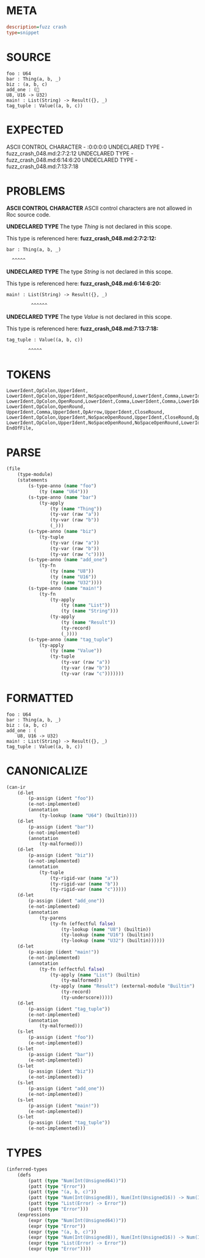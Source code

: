 # META
~~~ini
description=fuzz crash
type=snippet
~~~
# SOURCE
~~~roc
foo : U64
bar : Thing(a, b, _)
biz : (a, b, c)
add_one : (
U8, U16 -> U32)
main! : List(String) -> Result({}, _)
tag_tuple : Value((a, b, c))
~~~
# EXPECTED
ASCII CONTROL CHARACTER - :0:0:0:0
UNDECLARED TYPE - fuzz_crash_048.md:2:7:2:12
UNDECLARED TYPE - fuzz_crash_048.md:6:14:6:20
UNDECLARED TYPE - fuzz_crash_048.md:7:13:7:18
# PROBLEMS
**ASCII CONTROL CHARACTER**
ASCII control characters are not allowed in Roc source code.



**UNDECLARED TYPE**
The type _Thing_ is not declared in this scope.

This type is referenced here:
**fuzz_crash_048.md:2:7:2:12:**
```roc
bar : Thing(a, b, _)
```
      ^^^^^


**UNDECLARED TYPE**
The type _String_ is not declared in this scope.

This type is referenced here:
**fuzz_crash_048.md:6:14:6:20:**
```roc
main! : List(String) -> Result({}, _)
```
             ^^^^^^


**UNDECLARED TYPE**
The type _Value_ is not declared in this scope.

This type is referenced here:
**fuzz_crash_048.md:7:13:7:18:**
```roc
tag_tuple : Value((a, b, c))
```
            ^^^^^


# TOKENS
~~~zig
LowerIdent,OpColon,UpperIdent,
LowerIdent,OpColon,UpperIdent,NoSpaceOpenRound,LowerIdent,Comma,LowerIdent,Comma,Underscore,CloseRound,
LowerIdent,OpColon,OpenRound,LowerIdent,Comma,LowerIdent,Comma,LowerIdent,CloseRound,
LowerIdent,OpColon,OpenRound,
UpperIdent,Comma,UpperIdent,OpArrow,UpperIdent,CloseRound,
LowerIdent,OpColon,UpperIdent,NoSpaceOpenRound,UpperIdent,CloseRound,OpArrow,UpperIdent,NoSpaceOpenRound,OpenCurly,CloseCurly,Comma,Underscore,CloseRound,
LowerIdent,OpColon,UpperIdent,NoSpaceOpenRound,NoSpaceOpenRound,LowerIdent,Comma,LowerIdent,Comma,LowerIdent,CloseRound,CloseRound,
EndOfFile,
~~~
# PARSE
~~~clojure
(file
	(type-module)
	(statements
		(s-type-anno (name "foo")
			(ty (name "U64")))
		(s-type-anno (name "bar")
			(ty-apply
				(ty (name "Thing"))
				(ty-var (raw "a"))
				(ty-var (raw "b"))
				(_)))
		(s-type-anno (name "biz")
			(ty-tuple
				(ty-var (raw "a"))
				(ty-var (raw "b"))
				(ty-var (raw "c"))))
		(s-type-anno (name "add_one")
			(ty-fn
				(ty (name "U8"))
				(ty (name "U16"))
				(ty (name "U32"))))
		(s-type-anno (name "main!")
			(ty-fn
				(ty-apply
					(ty (name "List"))
					(ty (name "String")))
				(ty-apply
					(ty (name "Result"))
					(ty-record)
					(_))))
		(s-type-anno (name "tag_tuple")
			(ty-apply
				(ty (name "Value"))
				(ty-tuple
					(ty-var (raw "a"))
					(ty-var (raw "b"))
					(ty-var (raw "c")))))))
~~~
# FORMATTED
~~~roc
foo : U64
bar : Thing(a, b, _)
biz : (a, b, c)
add_one : (
	U8, U16 -> U32)
main! : List(String) -> Result({}, _)
tag_tuple : Value((a, b, c))
~~~
# CANONICALIZE
~~~clojure
(can-ir
	(d-let
		(p-assign (ident "foo"))
		(e-not-implemented)
		(annotation
			(ty-lookup (name "U64") (builtin))))
	(d-let
		(p-assign (ident "bar"))
		(e-not-implemented)
		(annotation
			(ty-malformed)))
	(d-let
		(p-assign (ident "biz"))
		(e-not-implemented)
		(annotation
			(ty-tuple
				(ty-rigid-var (name "a"))
				(ty-rigid-var (name "b"))
				(ty-rigid-var (name "c")))))
	(d-let
		(p-assign (ident "add_one"))
		(e-not-implemented)
		(annotation
			(ty-parens
				(ty-fn (effectful false)
					(ty-lookup (name "U8") (builtin))
					(ty-lookup (name "U16") (builtin))
					(ty-lookup (name "U32") (builtin))))))
	(d-let
		(p-assign (ident "main!"))
		(e-not-implemented)
		(annotation
			(ty-fn (effectful false)
				(ty-apply (name "List") (builtin)
					(ty-malformed))
				(ty-apply (name "Result") (external-module "Builtin")
					(ty-record)
					(ty-underscore)))))
	(d-let
		(p-assign (ident "tag_tuple"))
		(e-not-implemented)
		(annotation
			(ty-malformed)))
	(s-let
		(p-assign (ident "foo"))
		(e-not-implemented))
	(s-let
		(p-assign (ident "bar"))
		(e-not-implemented))
	(s-let
		(p-assign (ident "biz"))
		(e-not-implemented))
	(s-let
		(p-assign (ident "add_one"))
		(e-not-implemented))
	(s-let
		(p-assign (ident "main!"))
		(e-not-implemented))
	(s-let
		(p-assign (ident "tag_tuple"))
		(e-not-implemented)))
~~~
# TYPES
~~~clojure
(inferred-types
	(defs
		(patt (type "Num(Int(Unsigned64))"))
		(patt (type "Error"))
		(patt (type "(a, b, c)"))
		(patt (type "Num(Int(Unsigned8)), Num(Int(Unsigned16)) -> Num(Int(Unsigned32))"))
		(patt (type "List(Error) -> Error"))
		(patt (type "Error")))
	(expressions
		(expr (type "Num(Int(Unsigned64))"))
		(expr (type "Error"))
		(expr (type "(a, b, c)"))
		(expr (type "Num(Int(Unsigned8)), Num(Int(Unsigned16)) -> Num(Int(Unsigned32))"))
		(expr (type "List(Error) -> Error"))
		(expr (type "Error"))))
~~~
